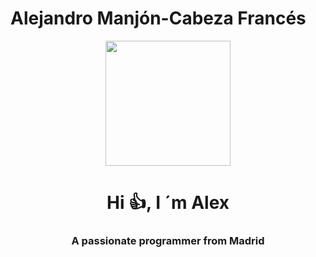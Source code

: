 # Alejandro Manjón-Cabeza Francés
<div id="header" align="center">
  <img src="https://media.giphy.com/media/24C2paIV0IBEY/giphy.gif" width="200" />
<h1 align="center">Hi 👍, I ´m Alex</h1>
 <h3 align="center">A passionate programmer from Madrid
 <h3>
</div>
   
